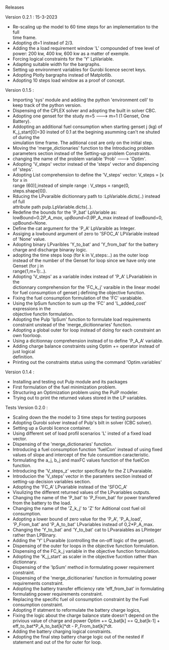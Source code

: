 Releases
  
  Version 0.2.1 : 15-3-2023
   

   * Re-scaling up the model to 60 time steps for an implementation to the full  
     time frame. 
   * Adopting dt=1 instead of 2/3.
   * Adding the a load requirement window 'L' compounded of tree level of power: 200 kw, 
     400 kw, 600 kw as a matter of exemple.
   * Forcing logical constraints for the 'Y' LpVariable. 
   * Adapting suitable width for the bargraphs.
   * Setting up environment variables for Gurobi licence secret keys.
   * Adopting Plotly bargraphs instead of Matplotlib.
   * Adopting 10 steps load window as a proof of concept. 
   
  Version 0.1.5 :
 

   * Importing 'sys' module and addiing the python 'environment cell' to keep track of the 
     python version. 
   * Dispensing of the CPLEX solver and adopting the built in solver CBC. 
   * Adopting one genset for the study m=5 ---> m=1 (1 Genset, One Battery). 
   * Addopting an additional fuel consumption when starting genset j (kg) of 
     K_j_start[0]=30 insted of 0.1 at the begining asumming can't ne shuted of during the  
     simulation time frame. The aditional cost are only on the initial step.
   * Moving the 'merge_dictionaries' function to the Introducing problem parameters section 
     instead of the Setting-up problem Constraints.
   * changing the name of the problem variable 'Prob' ---> 'Optim'. 
   * Adopting 'V_steps' vector instead of the 'steps' vector and dispencing of 'steps'.
   * Adopting List comprehension to define the 'V_steps' vector: V_steps = [x for x in  
     range (60)],instead of simple range : V_steps =  range(0, steps.shape[0]).
   * Rducing the LPvaraible dicitionnary path to :LpVariable.dicts(..) instead of full  
     attribute path pulp.LpVariable.dicts(..). 
   * Redefine the bounds for the 'P_bat' LpVariable as: lowBound=0.2*P_A_max, 
     upBound=0.9*P_A_max instead of lowBound=0, upBound=None.
   * Define the cat argument for the 'P_A' LpVaraible as Integer. 
   * Assiging a lowbound argument of zero to 'SFOC_A' LPVariable instead of 'None' value. 
   * Adopting binary LPvaribles 'Y_to_bat' and 'Y_from_bat' for the battery charge and discharge 
     binaray logic.
   * adopting the time steps loop (for k in V_steps:..) as the outer loop instead of the 
     number of the Genset for loop since we have only one Genset (for j in              
     range(1,m+1):..). 
   * Adopting 'V_steps' as a variable index instead of 'P_A' LPvariablein in the  
     dictionnary comprehension for the 'FC_k_j' varaible in the linear model for fuel 
     consumption of genset j defining the objective function.
   * Fixing the fuel consumption formulation of the 'FC' varabiable.
   * Using the lpSum function to sum up the 'FC' and 'L_added_cost' expressions in the   
     objective functin formulation. 
   * Adopting the Pulp 'lpSum' function to formulate load requirements constraint unstead 
     of the 'merge_dicitionnaries' function. 
   * Adopting a global outer for loop instead of doing for each constraint an own foorloop. 
   * Using a dicitionnay comprehension instead of to define 'P_A_A' variable.
   * Adding charge balance constraints using Optim += operator instead of just logical   
     definition.
   * Printing out the constraints status using the command 'Optim.variables'
      
  Version 0.1.4 : 


   * Installing and testing out Pulp module and its packages
   * First formulation of the fuel minimization problem.
   * Structuring an Optimization problem using the PulP modeler. 
   * Trying out to print the returned values stored in the LP variables. 
   

Tests
  Version 0.2.0 :
   
   * Scaling down the the model to 3 time steps for testing purposes
   * Adopting Gurobi solver instead of Pulp's bilt in solver (CBC solver). 
   * Setting up a Gurobi licence container. 
   * Using different set of load profil scenarios 'L' insted of a fixed load vector. 
   * Dispensing of the 'merge_dictionaries' function. 
   * Introducing a fuel consumption function 'fuelCon' instead of using fixed values of 
     slope and intercept of the fule consumtion caracteristic.
   * formulating the a_j, b_j and maxFC values function of the fuelCon function.
   * Introducing the 'V_steps_z' vector specificaly for the Z LPvaraiable.
   * Introducion the 'V_steps' vector in the paramters section instead of setting-up 
     decision variables section.
   * Adopting the 'FC_A' LPvariable instead of the 'SFOC_A'
   * Visulizing the different returned values of the LPvariables outputs. 
   * Changing the name of the 'P_bat' to 'P_From_bat' for power transfered from the battery 
     to the load.
   * Changing the name of the 'Z_k_j' to 'Z' for Aditional cost fuel oil consumption. 
   * Adopting a lower bound of zero value for the 'P_A', 'P_A_load', 'P_From_bat' and 
     'P_A_to_bat' LPvariables instead of 0,2*P_A_max. 
   * Changing the 'Y_to_bat' and 'Y_to_bat' cat to LPvaraiables as LPinteger rather than 
     LPBinary. 
   * Adding the 'Y' LPvaraible (controlling the on-off logic of the genset).  
   * Dispensing of the outer for loops in the objective function formulation.
   * Dispensing of the FC_k_j variable in the objective function formulation. 
   * Adopting the 'K_j_start' as scaler in the objective fucntion rather than dictionnary. 
   * Dispensing of the 'lpSum' method in formulating power requirement constraint.
   * Dispensing of the 'merge_dicitionaries' function in formulating power requirements 
     constraint. 
   * Adopting the battery transfer efficiency rate 'eff_from_bat' in formulating   
     formulating 
     power requirements constraint.
   * Replacing the specific fuel oil consumption constraint by the Fuel consumption 
     constraint. 
   * Adopting If statment to reformulate the battery charge logics, 
   * Fixing the logic about the charge balance state doesn't depend on the privious 
     value of charge and power Optim += Q_bat[k] == Q_bat[k-1] + 
     eff_to_bat*P_A_to_bat[k]*dt - P_From_bat[k]*dt. 
   * Adding the battery charging logical constraints. 
   * Adopting the final step battery charge logic out of the nested if statement and out of 
     the for outer for loop. 